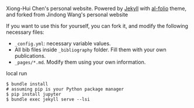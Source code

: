 Xiong-Hui Chen's personal website. Powered by <a href="http://jekyllrb.com/" target="_blank">Jekyll</a> with <a href="https://github.com/alshedivat/al-folio">al-folio</a> theme, and forked from Jindong Wang's personal website <a herf="https://github.com/jindongwang/jindongwang.github.io">


If you want to use this for yourself, you can fork it, and modify the following necessary files:
- `_config.yml`: necessary variable values.
- All bib files inside `_bibliography` folder. Fill them with your own publications.
- `_pages/*.md`. Modify them using your own information.

local run
```
$ bundle install
# assuming pip is your Python package manager
$ pip install jupyter
$ bundle exec jekyll serve --lsi
```